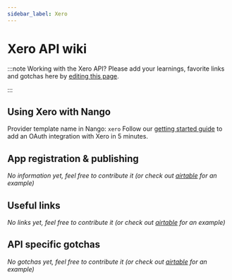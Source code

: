 ```yaml
---
sidebar_label: Xero
---
```

# Xero API wiki

:::note Working with the Xero API?
Please add your learnings, favorite links and gotchas here by [editing this page](https://github.com/nangohq/nango/tree/master/docs/docs/providers/xero.md).

:::

## Using Xero with Nango
Provider template name in Nango: `xero`
Follow our [getting started guide](../reference/guide.md) to add an OAuth integration with Xero in 5 minutes.

## App registration & publishing
*No information yet, feel free to contribute it (or check out [airtable](airtable.md) for an example)*


## Useful links
*No links yet, feel free to contribute it (or check out [airtable](airtable.md) for an example)*

## API specific gotchas
*No gotchas yet, feel free to contribute it (or check out [airtable](airtable.md) for an example)*
